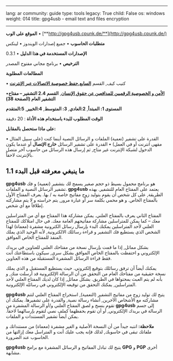 

---

lang: ar
community: guide
type: tools
legacy: True
child: False
os: windows
weight: 014
title: gpg4usb - email text and files encryption

---

**الموقع على الوب**
•	[**http://gpg4usb.cpunk.de/**](http://gpg4usb.cpunk.de/)

**متطلبات الحاسوب**
•	جميع إصدارات الويندوز
•	لينكس

**الإصدارات المستخدمة في هذا الدليل**
•	0.3.1

**الترخيص**
•	برنامج مجاني مفتوح المصدر

**المطالعات المطلوبة**

•	كتيب كيف, القسم [**السابع.حفظ خصوصية الاتصالات عبر الإنترنت**](/chapter-7)

•[**الأمن و الخصوصية الرقميين للمدافعين عن حقوق الإنسان**](https://www.frontlinedefenders.org/esecman), **القسم 2.4 التشفير – مفتاح التشفير العام (الصفحة 38)**

**المستوى 1: المبتدأ**, **2:العادي**, **3: المتوسط**, **4:الخبير**, **5:المتقدم**

**الوقت المطلوب للبدء باستخدام هذه الأداة** : 20 دقيقة

**على ماذا ستحصل بالمقابل:**

•	القدرة على تشفير (تعمية) الملفات و الرسائل النصية أينما كنت (على سبيل المثال مقهى انترنت أو في العمل)
•	القدرة على تشفير الرسائل **خارج الإتصال** أو عندما يكون الدخول لشبكة الإنترنت غير متاح, ثم إرسال هذه الرسائل من حاسوب آخر متصل بالإنترنت لاحقاً.

## 1.1	ما ينبغي معرفته قبل البدء ##

**gpg4usb** هو برنامج محمول بسيط ذو حجم صغير يسمح لك بتشفير (تعمية) و فك تشفير الرسائل النصية و الملفات. **gpg4usb**  يعتمد على المفتاح العام للتشفير. بهذه الطريقة, على كل شخص أن يقوم بتوليد  زوج  مفاتيح خاصة به / بها. يعرف المفتاح الأول بالمفتاح الخاص. و هو محمي بكلمة سر أو عبارة مرور, يتم حراسته و لا يتم مشاركته إطلاقاً مع أي شخص.

المفتاح الثاني يعرف بالمفتاح العلني. يمكن مشاركة هذا المفتاح مع أي من المتراسلين معك – كما يمكن للمتراسلين مشاركة مفاتيحهم العامة معك. في حال امتلاكك للمفتاح العلني لأحد المتراسلين يمكنك البدء بإرسال رسائل الكترونية مشفرة (معماة) لهذا الشخص الذي يستطيع فك التشفير و قراءة رسائلك الالكترونية, لأنه الوحيد الذي يملك المنفذ للمفتاح الخاص الموافق.

بشكل مماثل, إذا ما قمت بإرسال نسخة من مفتاحك العلني للعناوين في بريدك الإلكتروني و احتفظت بالمفتاح الخاص الموافق بشكل سري, سيكون باستطاعتك أنت فقط قراءة الرسائل المشفرة المستقبلة من هذه العناوين.

يمكنك أيضاً أن ترفق رسائلك بتوقيع إلكتروني. حيث يستطيع المستقبل و الذي يملك نسخة حقيقية من مفتاحك العام من التحقق من أن الرسالة الإلكترونية قد أرسلت منك, و بأنه لم يتم العبث بمحتواها في الطريق. بشكل مماثل, إذا كان لديك المفتاح العلني لأحد المتراسلين, يمكنك التحقق من توقيعه الإلكتروني في رسائله الإلكترونية.

**gpg4usb** يتيح لك توليد زوج من مفاتيح التشفير (التعمية), استخراج المفتاح العلني لتتم مشاركته مع الأشخاص الآخرين, أنشاء رسالة نصية, والقدرة على تشفيرها. يمكنك أن تقوم  بنسخ و لصق المفتاح العلني  و/أو الرسالة المشفرة من **gpg4usb** إلى جسم الرسالة في بريدك الإلكتروني, أو أن تقوم بحفظهما كملف نصي لتقوم بإرسالهما لاحقاً. يمكن أيضاً تشفير المستندات و الملفات.

**ملاحظة:** انتبه جيداً من أن النسخة الأصلية و الغير مشفرة (معماة) من مستنداتك و ملفاتك تبقى في حاسوبك, لذلك فإنه يجب عليك أنت و المتراسل معك  إزالتها من الحاسوب عند الضرورة.

**gpg4usb**  يتيح لك تبادل المفاتيح و الرسائل المشفرة مع برامج **GPG**  و **PGP** أخرى مشابهة.

